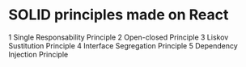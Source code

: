 # SOLID principles made on React

1 Single Responsability Principle
2 Open-closed Principle
3 Liskov Sustitution Principle
4 Interface Segregation Principle 
5 Dependency Injection Principle 

